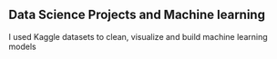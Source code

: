 ## Data Science Projects and Machine learning
I used Kaggle datasets to clean, visualize and build machine learning models





